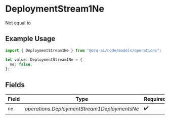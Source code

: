 # DeploymentStream1Ne

Not equal to

## Example Usage

```typescript
import { DeploymentStream1Ne } from "@orq-ai/node/models/operations";

let value: DeploymentStream1Ne = {
  ne: false,
};
```

## Fields

| Field                                       | Type                                        | Required                                    | Description                                 |
| ------------------------------------------- | ------------------------------------------- | ------------------------------------------- | ------------------------------------------- |
| `ne`                                        | *operations.DeploymentStream1DeploymentsNe* | :heavy_check_mark:                          | N/A                                         |